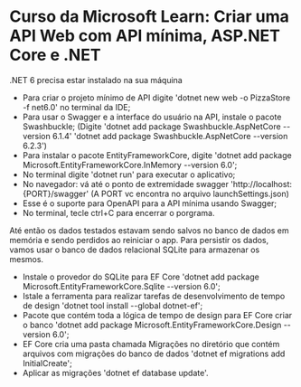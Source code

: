 # Curso da Microsoft Learn: Criar uma API Web com API mínima, ASP.NET Core e .NET

.NET 6 precisa estar instalado na sua máquina

- Para criar o projeto mínimo de API digite 'dotnet new web -o PizzaStore -f net6.0' no terminal da IDE;
- Para usar o Swagger e a interface do usuário na API, instale o pacote Swashbuckle;
    (Digite 'dotnet add package Swashbuckle.AspNetCore --version 6.1.4'
        'dotnet add package Swashbuckle.AspNetCore --version 6.2.3')
- Para instalar o pacote EntityFrameworkCore, digite 'dotnet add package Microsoft.EntityFrameworkCore.InMemory --version 6.0';
- No terminal digite 'dotnet run' para executar o aplicativo;
- No navegador: vá até o ponto de extremidade swagger 'http://localhost:{PORT}/swagger'
    (A PORT vc encontra no arquivo launchSettings.json)
- Esse é o suporte para OpenAPI para a API mínima usando Swagger;
- No terminal, tecle ctrl+C para encerrar o porgrama.


Até então os dados testados estavam sendo salvos no banco de dados em memória e sendo perdidos ao reiniciar o app.
Para persistir os dados, vamos usar o banco de dados relacional SQLite para armazenar os mesmos.

- Instale o provedor do SQLite para EF Core 'dotnet add package Microsoft.EntityFrameworkCore.Sqlite --version 6.0';
- Istale a ferramenta para realizar tarefas de desenvolvimento de tempo de design 'dotnet tool install --global dotnet-ef';
- Pacote que contém toda a lógica de tempo de design para EF Core criar o banco 'dotnet add package Microsoft.EntityFrameworkCore.Design --version 6.0';
- EF Core cria uma pasta chamada Migrações no diretório que contém arquivos com migrações do banco de dados 'dotnet ef migrations add InitialCreate';
- Aplicar as migrações 'dotnet ef database update'.